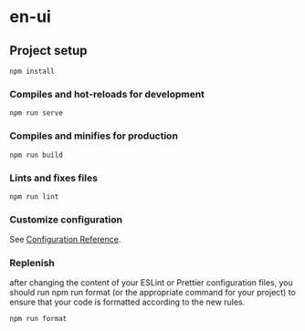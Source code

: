 # en-ui

## Project setup

```
npm install
```

### Compiles and hot-reloads for development

```
npm run serve
```

### Compiles and minifies for production

```
npm run build
```

### Lints and fixes files

```
npm run lint
```

### Customize configuration

See [Configuration Reference](https://cli.vuejs.org/config/).


### Replenish

after changing the content of your ESLint or Prettier configuration files, you should run npm run format (or the appropriate command for your project) to ensure that your code is formatted according to the new rules.

`npm run format`
